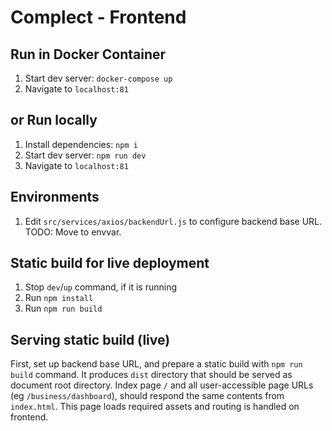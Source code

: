 # Complect - Frontend

## Run in Docker Container
1. Start dev server: `docker-compose up`
2. Navigate to `localhost:81`

## or Run locally
1. Install dependencies: `npm i`
2. Start dev server: `npm run dev`
3. Navigate to `localhost:81`



## Environments
1. Edit `src/services/axios/backendUrl.js` to configure backend base URL. TODO: Move to envvar.

## Static build for live deployment
1. Stop `dev`/`up` command, if it is running
2. Run `npm install`
3. Run `npm run build`

## Serving static build (live)

First, set up backend base URL, and prepare a static build with `npm run build` command.
It produces `dist` directory that should be served as document root directory.
Index page `/` and all user-accessible page URLs (eg `/business/dashboard`), should respond the same contents from `index.html`.
This page loads required assets and routing is handled on frontend.